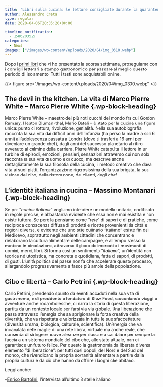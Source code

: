 ```yaml
---
title: 'Libri sulla cucina: le letture consigliate durante la quarantena. Parte 2'
author: Alessandro Creta
type: regular
date: 2020-04-06T20:05:20+00:00

timeline_notification:
  - 1586203525
categories:
  - News
images: ["/images/wp-content/uploads/2020/04/img_0310.webp"]
---
```

Dopo i <a rel="noreferrer noopener" href="https://aleepepe.com/2020/04/02/libri-cucina/" target="_blank">primi libri</a> che vi ho presentato la scorsa settimana, proseguiamo con i consigli letterari a stampo gastronomico per passare al meglio questo periodo di isolamento. Tutti i testi sono acquistabili online.


{{< figure src="/images/wp-content/uploads/2020/04/img_0300.webp" >}}


## The devil in the kitchen. La vita di Marco Pierre White &#8211; Marco Pierre White {.wp-block-heading}

Marco Pierre White &#8211; maestro dei più noti cuochi del mondo fra cui Gordon Ramsay, Heston Blumen-thal, Mario Batali &#8211; è stato per la cucina una figura unica: punto di rottura, rivoluzione, genialità. Nella sua autobiografia racconta la sua vita dai difficili anni dell&#8217;infanzia (ha perso la madre a soli 6 anni) all&#8217;adolescenza passata a Londra (dove si trasferì a 16 anni per diventare un grande chef), dagli anni del successo planetario al ritiro avvenuto al culmine della carriera. Pierre White catapulta il lettore in un turbine di episodi, emozioni, pensieri, sensazioni attraverso cui non solo racconta la sua vita di uomo e di cuoco, ma descrive anche dettagliatamente la sua filosofia della cucina, il metodo creativo che dava vita ai suoi piatti, l&#8217;organizzazione rigorosissima della sua brigata, la sua visione del cibo, della ristorazione, dei clienti, degli chef. 

## L&#8217;identità italiana in cucina &#8211; Massimo Montanari {.wp-block-heading}

Se per &#8220;_cucina_ _italiana_&#8221; vogliamo intendere un modello unitario, codificato in regole precise, è abbastanza evidente che essa non è mai esistita e non esiste tuttora. Se però la pensiamo come &#8220;_rete_&#8221; di saperi e di pratiche, come reciproca conoscenza diffusa di prodotti e ricette provenienti da città e regioni diverse, è evidente che uno stile culinario &#8220;italiano&#8221; esiste fin dal Medioevo, soprattutto negli ambienti cittadini che concentrano e rielaborano la cultura alimentare delle campagne, e al tempo stesso la mettono in circolazione, attraverso il gioco dei mercati e i movimenti di uomini, merci, libri. Si forma così un sentimento &#8220;_italiano_&#8220;, un&#8217;identità non teorica né utopistica, ma concreta e quotidiana, fatta di sapori, di prodotti, di gusti. L&#8217;unità politica del paese non fa che accelerare questo processo, allargandolo progressivamente a fasce più ampie della popolazione.

## Cibo e libertà &#8211; Carlo Petrini {.wp-block-heading}

Carlo Petrini, prendendo spunto da eventi accaduti nella sua vita di gastronomo, e di presidente e fondatore di Slow Food, raccontando viaggi e avventure anche rocambolesche, ci narra la storia di questa liberazione, partita da un contesto locale per farsi via via globale. Una liberazione che passa attraverso l&#8217;energia che sa sprigionare la forza creativa della diversità, che va rispettata e valorizzata in tutte le sue sfaccettature (diversità umana, biologica, culturale, scientifica). Un&#8217;energia che va incanalata nelle maglie di una rete libera, virtuale ma anche reale, che consenta di stringere nuove alleanze per riuscire a cambiare per sempre la faccia a un sistema mondiale del cibo che, allo stato attuale, non ci garantisce un futuro felice. Per questo la gastronomia da liberata diventa elemento &#8221;di liberazione&#8221;: per tutti quei popoli, del Nord e del Sud del mondo, che rivendicano la propria sovranità alimentare a partire dalla propria cultura e da ciò che hanno da offrire i luoghi che abitano.

Leggi anche:

&#8211;<a href="https://aleepepe.com/2020/03/08/enrico-bartolini/" target="_blank" rel="noreferrer noopener">Enrico Bartolini</a>, l&#8217;intervista all&#8217;ultimo 3 stelle italiano